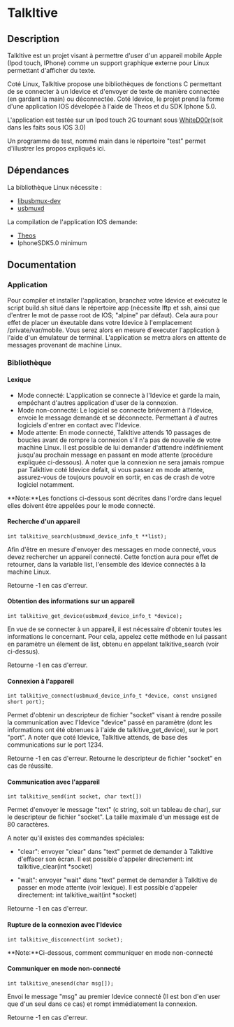 # TalkItive 

## Description

TalkItive est un projet visant à permettre d'user d'un appareil mobile Apple (Ipod touch, IPhone)
comme un support graphique externe pour Linux permettant d'afficher du texte.

Coté Linux, TalkItive propose une bibliothèques de fonctions C permettant de se connecter à un Idevice et d'envoyer de texte de manière connectée (en gardant la main) ou déconnectée.
Coté Idevice, le projet prend la forme d'une application IOS dévelopée à l'aide de Theos et du SDK Iphone 5.0.

L'application est testée sur un Ipod touch 2G tournant sous [WhiteD00r](http://www.whited00r.com/index?lang=en)(soit dans les faits sous IOS 3.0)

Un programme de test, nommé main dans le répertoire "test" permet d'illustrer les propos expliqués ici. 

## Dépendances

La bibliothèque Linux nécessite : 

* [libusbmux-dev](https://packages.debian.org/jessie/libusbmuxd-dev)
* [usbmuxd](https://packages.debian.org/sid/utils/usbmuxd)

La compilation de l'application IOS demande:

* [Theos](http://iphonedevwiki.net/index.php/Theos/Setup) 
* IphoneSDK5.0 minimum

## Documentation

### Application

Pour compiler et installer l'application, branchez votre Idevice et exécutez le script build.sh situé dans le répertoire app (nécessite lftp et ssh, ainsi que d'entrer le mot de passe root de IOS; "alpine" par défaut).
Cela aura pour effet de placer un éxeutable dans votre Idevice à l'emplacement /private/var/mobile. Vous serez alors en mesure d'executer l'application à l'aide d'un émulateur de terminal. 
L'application se mettra alors en attente de messages provenant de machine Linux.

### Bibliothèque

#### Lexique 

* Mode connecté: L'application se connecte à l'Idevice et garde la main, empéchant d'autres application d'user de la connexion.
* Mode non-connecté: Le logiciel se connecte briévement à l'Idevice, envoie le message demandé et se déconnecte. Permettant à d'autres logiciels d'entrer en contact avec l'Idevice.
* Mode attente: En mode connecté, TalkItive attends 10 passages de boucles avant de rompre la connexion s'il n'a pas de nouvelle de votre machine Linux. Il est possible de lui demander d'attendre indéfiniement jusqu'au prochain message en passant en mode attente (procédure expliquée ci-dessous). A noter que la connexion ne sera jamais rompue par TalkItive coté Idevice defait, si vous passez en mode attente, assurez-vous de toujours pouvoir en sortir, en cas de crash de votre logiciel notamment.


**Note:**Les fonctions ci-dessous sont décrites dans l'ordre dans lequel elles doivent être appelées pour le mode connecté.

#### Recherche d'un appareil

    int talkitive_search(usbmuxd_device_info_t **list);

Afin d'être en mesure d'envoyer des messages en mode connecté, vous devez rechercher un appareil connecté. Cette fonction aura pour effet de retourner, dans la variable list, l'ensemble des Idevice connectés à la machine Linux.

Retourne -1 en cas d'erreur.

#### Obtention des informations sur un appareil 

    int talkitive_get_device(usbmuxd_device_info_t *device);

En vue de se connecter à un appareil, il est nécessaire d'obtenir toutes les informations le concernant. Pour cela, appelez cette méthode en lui passant en paramètre un élement de list, obtenu en appelant talkitive_search (voir ci-dessus).

Retourne -1 en cas d'erreur.

#### Connexion à l'appareil 

    int talkitive_connect(usbmuxd_device_info_t *device, const unsigned short port);

Permet d'obtenir un descripteur de fichier "socket" visant à rendre possile la communication avec l'Idevice "device" passé en paramètre (dont les informations ont été obtenues à l'aide de talkitive_get_device), sur le port "port". A noter que coté Idevice, TalkItive attends, de base des communications sur le port 1234.

Retourne -1 en cas d'erreur. 
Retourne le descripteur de fichier "socket" en cas de réussite.

#### Communication avec l'appareil

    int talkitive_send(int socket, char text[])

Permet d'envoyer le message "text" (c string, soit un tableau de char), sur le descripteur de fichier "socket". La taille maximale d'un message est de 80 caractères.

A noter qu'il existes des commandes spéciales: 

* "clear": envoyer "clear" dans "text" permet de demander à TalkItive d'effacer son écran.
Il est possible d'appeler  directement:
    int talkitive_clear(int *socket)


* "wait": envoyer "wait" dans "text" permet de demander à TalkItive de passer en mode attente (voir lexique). 
Il est possible d'appeler  directement:
    int talkitive_wait(int *socket)

Retourne -1 en cas d'erreur.

#### Rupture de la connexion avec l'Idevice

    int talkitive_disconnect(int socket);

**Note:**Ci-dessous, comment communiquer en mode non-connecté

#### Communiquer en mode non-connecté

    int talkitive_onesend(char msg[]);

Envoi le message "msg" au premier Idevice connecté (Il est bon d'en user que d'un seul dans ce cas) et rompt immédiatement la connexion. 

Retourne -1 en cas d'erreur.